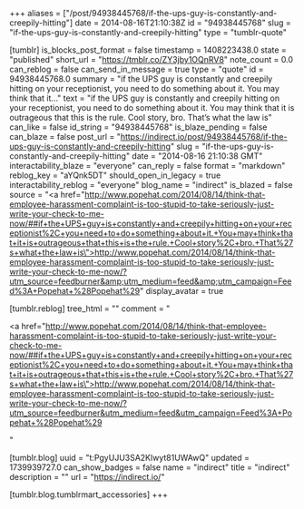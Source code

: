 +++
aliases = ["/post/94938445768/if-the-ups-guy-is-constantly-and-creepily-hitting"]
date = 2014-08-16T21:10:38Z
id = "94938445768"
slug = "if-the-ups-guy-is-constantly-and-creepily-hitting"
type = "tumblr-quote"

[tumblr]
is_blocks_post_format = false
timestamp = 1408223438.0
state = "published"
short_url = "https://tmblr.co/ZY3jby1OQnRV8"
note_count = 0.0
can_reblog = false
can_send_in_message = true
type = "quote"
id = 94938445768.0
summary = "if the UPS guy is constantly and creepily hitting on your receptionist, you need to do something about it. You may think that it..."
text = "if the UPS guy is constantly and creepily hitting on your receptionist, you need to do something about it. You may think that it is outrageous that this is the rule. Cool story, bro. That&rsquo;s what the law is"
can_like = false
id_string = "94938445768"
is_blaze_pending = false
can_blaze = false
post_url = "https://indirect.io/post/94938445768/if-the-ups-guy-is-constantly-and-creepily-hitting"
slug = "if-the-ups-guy-is-constantly-and-creepily-hitting"
date = "2014-08-16 21:10:38 GMT"
interactability_blaze = "everyone"
can_reply = false
format = "markdown"
reblog_key = "aYQnk5DT"
should_open_in_legacy = true
interactability_reblog = "everyone"
blog_name = "indirect"
is_blazed = false
source = "<a href=\"http://www.popehat.com/2014/08/14/think-that-employee-harassment-complaint-is-too-stupid-to-take-seriously-just-write-your-check-to-me-now/##if+the+UPS+guy+is+constantly+and+creepily+hitting+on+your+receptionist%2C+you+need+to+do+something+about+it.+You+may+think+that+it+is+outrageous+that+this+is+the+rule.+Cool+story%2C+bro.+That%27s+what+the+law+is\">http://www.popehat.com/2014/08/14/think-that-employee-harassment-complaint-is-too-stupid-to-take-seriously-just-write-your-check-to-me-now/?utm_source=feedburner&amp;utm_medium=feed&amp;utm_campaign=Feed%3A+Popehat+%28Popehat%29</a>"
display_avatar = true

[tumblr.reblog]
tree_html = ""
comment = "<p><a href=\"http://www.popehat.com/2014/08/14/think-that-employee-harassment-complaint-is-too-stupid-to-take-seriously-just-write-your-check-to-me-now/##if+the+UPS+guy+is+constantly+and+creepily+hitting+on+your+receptionist%2C+you+need+to+do+something+about+it.+You+may+think+that+it+is+outrageous+that+this+is+the+rule.+Cool+story%2C+bro.+That%27s+what+the+law+is\">http://www.popehat.com/2014/08/14/think-that-employee-harassment-complaint-is-too-stupid-to-take-seriously-just-write-your-check-to-me-now/?utm_source=feedburner&utm_medium=feed&utm_campaign=Feed%3A+Popehat+%28Popehat%29</a></p>"

[tumblr.blog]
uuid = "t:PgyUJU3SA2Klwyt81UWAwQ"
updated = 1739939727.0
can_show_badges = false
name = "indirect"
title = "indirect"
description = ""
url = "https://indirect.io/"

[tumblr.blog.tumblrmart_accessories]
+++
